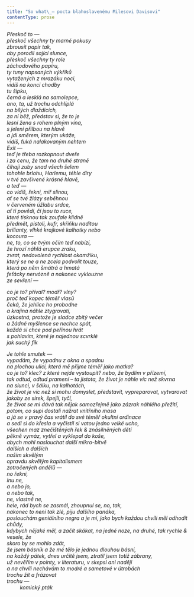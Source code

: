 ```yaml
---
title: "So what\_— pocta blahoslavenému Milesovi Davisovi"
contentType: prose
---
```


<section>

_Přeskoč to —  
přeskoč všechny ty marné pokusy  
zbrousit papír tak,  
aby porodil sající slunce,  
přeskoč všechny ty role  
záchodového papíru,  
ty tuny napsaných výkřiků  
vytažených z mrazáku noci,  
vidíš na konci chodby  
tu šipku,  
černá a lesklá na samolepce,  
ano, ta, už trochu odchlíplá  
na bílých dlaždicích,  
za ní běž, představ si, že to je  
lesní žena s rohem plným vína,  
s jelení přilbou na hlavě  
a jdi směrem, kterým ukáže,  
vidíš, ťuká nalakovaným nehtem  
Exit —  
teď je třeba rozkopnout dveře  
i za cenu, že tam na druhé straně  
číhají zuby snad všech šelem  
tohohle brlohu, Harlemu, téhle díry  
v tvé zavšivené krásné hlavě,  
a teď —  
co vidíš, řekni, miř slinou,  
ať se tvé žlázy seběhnou  
v červeném úžlabu srdce,  
ať ti povědí, čí jsou to ruce,  
které tisknou tak zoufale klidně  
předmět, pistoli, kufr, skříňku naditou  
brilianty, vlhké krajkové kalhotky nebo  
kocoura —  
ne, to, co se tvým očím teď nabízí,  
že hrozí náhlá erupce zraku,  
zvrat, nedovolená rychlost okamžiku,  
který se ne a ne zcela podvolit touze,  
která po něm šmátrá a hmatá  
feťácky nervózně a nakonec vyklouzne  
ze sevření —_

</section>

<section>

_co je to? příval? modř? vlny?  
proč teď kopec téměř vlasů  
čeká, že jehlice ho probodne  
a krajina náhle ztygrovatí,  
úzkostná, protože je sladce zbitý večer  
a žádné myšlence se nechce spát,  
každá si chce pod peřinou hrát  
s pohlavím, které je najednou scvrklé  
jak suchý fík_

</section>

<section>

_Je tohle smutek —  
vypadám, že vypadnu z okna a spadnu  
na plochou ulici, která mě přijme téměř jako matka?  
co je to? klec? z které nejde vystoupit? nebo, že bydlím v přízemí,  
tak odtud, odtud pramení – ta jistota, že život je náhle víc než skvrna  
na slunci, v šálku, na kalhotách,  
že život je víc než si mohu domyslet, představit, vypreparovat, vytvarovat  
jakoby ze sirek, špejlí, tyčí,  
že život se mi dává tak nějak samozřejmě jako zázrak náhlého přežití,  
potom, co supi dostali nažrat vnitřního masa  
a já se v pravý čas vrátil do své téměř okultní ordinace  
a sedl si do křesla a vyčistil si vatou jedno velké ucho,  
všechen maz znečištěných řek & znásilněných dětí  
pěkně vymáz, vytřel a vyklepal do koše,  
abych mohl naslouchat další mikro-bitvě  
dalších a dalších  
naším skvělým  
opravdu skvělým kapitalismem  
zotročených andělů —  
no řekni,  
inu ne,  
a nebo jo,  
a nebo tak,  
ne, vlastně ne,  
hele, rád bych se zasmál, zhoupnul se, no, tak,  
nakonec to není tak zlé, piju dalšího panáka,  
poslouchám geniálního negra a je mi, jako bych každou chvíli měl odhodit chůdy,  
kdybych nějaké měl, a začít skákat, na jedné noze, na druhé, tak rychle &  
vesele, že  
skoro by se mohlo zdát,  
že jsem básník a že mé tělo je jednou dlouhou básní,  
na každý pátek, dnes určitě jsem, ztratil jsem totiž zábrany,  
už nevěřím v pointy, v literaturu, v skepsi ani naději  
a na chvíli nechávám to modré a sametové v útrobách  
trochu žít a frázovat  
trochu —  
         komický pták_

</section>
